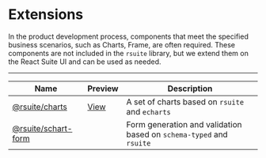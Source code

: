 # Extensions

In the product development process, components that meet the specified business scenarios, such as Charts, Frame, are often required. These components are not included in the `rsuite` library, but we extend them on the React Suite UI and can be used as needed.

----

| Name                               | Preview             | Description                                                         |
| ---------------------------------- | ------------------- | ------------------------------------------------------------------- |
| [@rsuite/charts][charts]           | [View][charts-docs] | A set of charts based on `rsuite` and `echarts`                     |
| [@rsuite/schart-form][schart-form] |                     | Form generation and validation based on `schema-typed` and `rsuite` |



[schart-form]:https://github.com/rsuite/schema-form
[charts]: https://github.com/rsuite/charts
[charts-docs]: https://charts.rsuitejs.com/

